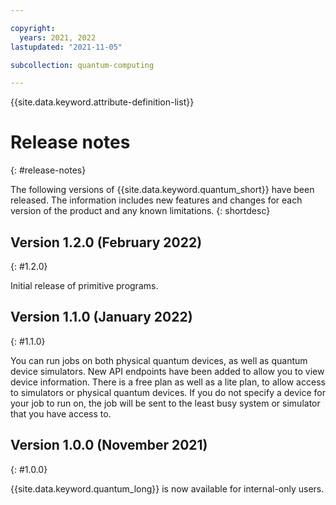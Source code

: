 ```yaml
---

copyright:
  years: 2021, 2022
lastupdated: "2021-11-05"

subcollection: quantum-computing

---
```


{{site.data.keyword.attribute-definition-list}}

# Release notes
{: #release-notes}

The following versions of {{site.data.keyword.quantum_short}} have been released. The information includes new features and changes for each version of the product and any known limitations.
{: shortdesc}

## Version 1.2.0 (February 2022)
{: #1.2.0}

Initial release of primitive programs.

## Version 1.1.0 (January 2022)
{: #1.1.0}

You can run jobs on both physical quantum devices, as well as quantum device simulators.
New API endpoints have been added to allow you to view device information.
There is a free plan as well as a lite plan, to allow access to simulators or physical quantum devices.
If you do not specify a device for your job to run on, the job will be sent to the least busy system or simulator that you have access to.

## Version 1.0.0 (November 2021)
{: #1.0.0}

{{site.data.keyword.quantum_long}} is now available for internal-only users.
